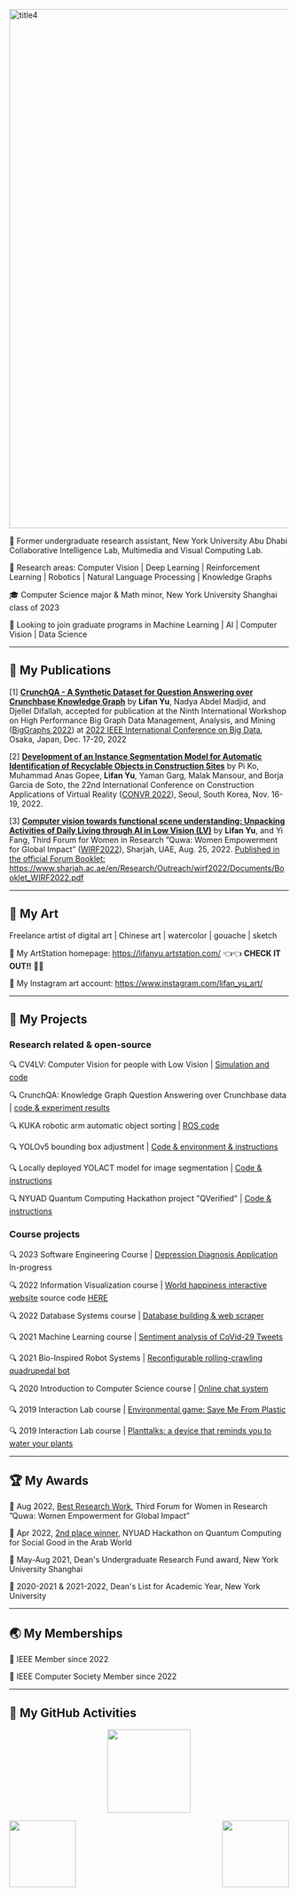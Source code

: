 <img width="934" alt="title4" src="https://user-images.githubusercontent.com/74582280/205233915-afa61aca-0239-4886-8fd7-aa2fff3a953e.png">


💼 Former undergraduate research assistant, New York University Abu Dhabi Collaborative Intelligence Lab, Multimedia and Visual Computing Lab.

🌱 Research areas: Computer Vision | Deep Learning | Reinforcement Learning | Robotics | Natural Language Processing | Knowledge Graphs

🎓 Computer Science major & Math minor, New York University Shanghai class of 2023

🔭 Looking to join graduate programs in Machine Learning | AI | Computer Vision | Data Science

---

## 📖 My Publications

[1] **[<ins>CrunchQA - A Synthetic Dataset for Question Answering over
Crunchbase Knowledge Graph</ubs>](https://ieeexplore.ieee.org/abstract/document/10021012)** by **Lifan Yu**, Nadya Abdel Madjid, and Djellel Difallah, accepted for publication at the Ninth International Workshop on High Performance Big
Graph Data Management, Analysis, and Mining ([BigGraphs 2022](https://biggraphs.org/)) at [2022 IEEE International Conference on Big Data](http://bigdataieee.org/BigData2022/),
Osaka, Japan, Dec. 17-20, 2022

[2] **[<ins>Development of
an Instance Segmentation Model for Automatic Identification of Recyclable Objects in Construction Sites</ins>](https://www.researchgate.net/publication/365700731_Development_of_an_Instance_Segmentation_Model_for_the_Automatic_Identification_of_Recyclable_Objects_in_Construction_Sites)** by Pi Ko, Muhammad Anas Gopee, **Lifan Yu**, Yaman Garg, Malak Mansour, and Borja Garcia de Soto, the 22nd
International Conference on Construction Applications of Virtual Reality ([CONVR 2022](http://convr2022.com/)), Seoul, South Korea, Nov.
16-19, 2022.

[3] **[<ins>Computer vision towards functional scene understanding: Unpacking Activities of Daily Living
through AI in Low Vision (LV)</ins>](https://github.com/SilvesterYu/CV4LV/blob/main/wirf2022_paper_1338_CV4LV.pdf)** by **Lifan Yu**, and Yi Fang, Third Forum for Women in Research ”Quwa: Women Empowerment for Global
Impact” ([WIRF2022](https://www.sharjah.ac.ae/en/Research/Outreach/wirf2022/Pages/wn.aspx)), Sharjah, UAE, Aug. 25, 2022. [<ins>Published in the official Forum Booklet: https://www.sharjah.ac.ae/en/Research/Outreach/wirf2022/Documents/Booklet_WIRF2022.pdf</ins>](https://www.sharjah.ac.ae/en/Research/Outreach/wirf2022/Documents/Booklet_WIRF2022.pdf)

---

## 🎨 My Art

Freelance artist of digital art | Chinese art | watercolor | gouache | sketch

🔖 My ArtStation homepage: [<ins>https://lifanyu.artstation.com/</ins>](https://lifanyu.artstation.com/) 👈👈 **CHECK IT OUT!!** 🌟🌟

🔖 My Instagram art account: [<ins>https://www.instagram.com/lifan_yu_art/</ins>](https://www.instagram.com/lifan_yu_art/)

---

## 🔧 My Projects
### Research related & open-source

🔍 CV4LV: Computer Vision for people with Low Vision | [<ins>Simulation and code</ins>](https://github.com/SilvesterYu/CV4LV)

🔍 CrunchQA: Knowledge Graph Question Answering over Crunchbase data | [<ins>code & experiment results</ins>](https://github.com/colab-nyuad/CrunchQA)

🔍 KUKA robotic arm automatic object sorting | [<ins>ROS code</ins>](https://github.com/SilvesterYu/KUKA-Project)

🔍 YOLOv5 bounding box adjustment | [<ins>Code & environment & instructions</ins>](https://github.com/SilvesterYu/YOLO_Silvey_Task)

🔍 Locally deployed YOLACT model for image segmentation | [<ins>Code & instructions</ins>](https://github.com/SilvesterYu/YOLACT-deployed)

🔍 NYUAD Quantum Computing Hackathon project "QVerified" | [<ins>Code & instructions</ins>](https://github.com/SilvesterYu/NYUAD-2022/tree/main/team18)


### Course projects

🔍 2023 Software Engineering Course | [Depression Diagnosis Application](https://github.com/SilvesterYu/SoftwareEngineeringCourse-DepressionDiagnosis.git) In-progress

🔍 2022 Information Visualization course | [<ins>World happiness interactive website</ins>](https://hogwild.github.io/infovis2022spring/team7/index.html) source code [<ins>HERE</ins>](https://github.com/SilvesterYu/DATS-SHU235-Information-Visualization-Final-Project)

🔍 2022 Database Systems course | [<ins>Database building & web scraper</ins>](https://github.com/SilvesterYu/CS-UH2214-Database-Systems-PS1)

🔍 2021 Machine Learning course | [<ins>Sentiment analysis of CoVid-29 Tweets</ins>](https://github.com/SilvesterYu/MachineLearningFinalProject_SentimentTweetCoVid)

🔍 2021 Bio-Inspired Robot Systems | [<ins>Reconfigurable rolling-crawling quadrupedal bot</ins>](https://github.com/SilvesterYu/BioInspiredRobotSys/blob/main/final%20report.pdf)

🔍 2020 Introduction to Computer Science course | [<ins>Online chat system</ins>](https://github.com/SilvesterYu/IntroToComputerScienceFinalProject)

🔍 2019 Interaction Lab course | [<ins>Environmental game: Save Me From Plastic</ins>](https://wp.nyu.edu/shanghai-ima-documentation/foundations/interaction-lab/ly1164/save-me-from-plastic-lifan-yu-inmi-lee/)

🔍 2019 Interaction Lab course | [<ins>Planttalks: a device that reminds you to water your plants</ins>](https://wp.nyu.edu/shanghai-ima-documentation/foundations/interaction-lab/ly1164/midterm-project-plantalks-lifan-yu-inmi-lee/)

---

## 🏆 My Awards

📯 Aug 2022, [<ins>Best Research Work</ins>](https://www.sharjah.ac.ae/en/Research/Outreach/wirf2022/Pages/wn.aspx), Third Forum for Women in Research ”Quwa: Women Empowerment for Global
Impact”

📯 Apr 2022, [<ins>2nd place winner</ins>](https://sites.nyuad.nyu.edu/hackathon/index.php/the-nyuad-hackathon-for-social-good-in-the-arab-world-2022/), NYUAD Hackathon on Quantum Computing for Social Good in the Arab World

📯 May-Aug 2021, Dean's Undergraduate Research Fund award, New York University Shanghai

📯 2020-2021 & 2021-2022, Dean's List for Academic Year, New York University

---

## 🌏 My Memberships

🎇 IEEE Member since 2022

🎇 IEEE Computer Society Member since 2022

---

## 🎯 My GitHub Activities
 
<p align="center">
<img height="150" src="https://github-readme-streak-stats.herokuapp.com?user=SilvesterYu&theme=vue-dark&hide_border=true)](https://git.io/streak-stats" />
 </p>

<img align="left" height="120" src="https://github-readme-stats.vercel.app/api?username=SilvesterYu&hide_border=true&&theme=vue-dark">
<img align="right" height="120" src="https://github-readme-stats.vercel.app/api/top-langs/?username=SilvesterYu&layout=compact&hide_border=true&langs_count=8&theme=vue-dark" />



